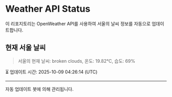 
# Weather API Status

이 리포지토리는 OpenWeather API를 사용하여 서울의 날씨 정보를 자동으로 업데이트합니다.

## 현재 서울 날씨
> 서울의 현재 날씨: broken clouds, 온도: 19.82°C, 습도: 69%

⏳ 업데이트 시간: 2025-10-09 04:26:14 (UTC)

---
자동 업데이트 봇에 의해 관리됩니다.
